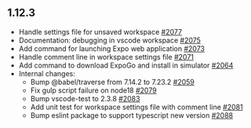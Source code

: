 ## 1.12.3
* Handle settings file for unsaved workspace [#2077](https://github.com/microsoft/vscode-react-native/pull/2077)
* Documentation: debugging in vscode workspace [#2075](https://github.com/microsoft/vscode-react-native/pull/2075)
* Add command for launching Expo web application [#2073](https://github.com/microsoft/vscode-react-native/pull/2073)
* Handle comment line in workspace settings file [#2071](https://github.com/microsoft/vscode-react-native/pull/2071)
* Add command to download ExpoGo and install in simulator [#2064](https://github.com/microsoft/vscode-react-native/pull/2064)
* Internal changes:
    * Bump @babel/traverse from 7.14.2 to 7.23.2 [#2059](https://github.com/microsoft/vscode-react-native/pull/2059)
    * Fix gulp script failure on node18 [#2079](https://github.com/microsoft/vscode-react-native/pull/2079)
    * Bump vscode-test to 2.3.8 [#2083](https://github.com/microsoft/vscode-react-native/pull/2083)
    * Add unit test for workspace settings file with comment line [#2081](https://github.com/microsoft/vscode-react-native/pull/2081)
    * Bump eslint package to support typescript new version [#2088](https://github.com/microsoft/vscode-react-native/pull/2088)

